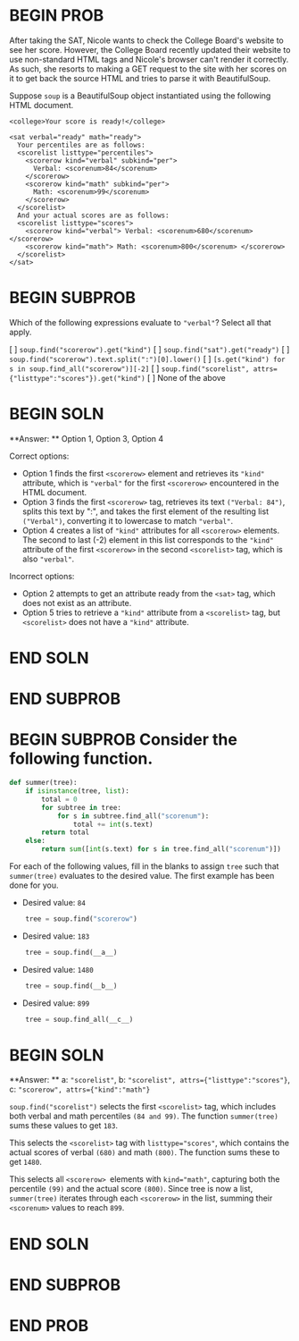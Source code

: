 # BEGIN PROB

After taking the SAT, Nicole wants to check the College Board's website to see her score. However, the College Board recently updated their website to use non-standard HTML tags and Nicole's browser can't render it correctly. As such, she resorts to making a GET request to the site with her scores on it to get back the source HTML and tries to parse it with BeautifulSoup.

Suppose `soup` is a BeautifulSoup object instantiated using the following HTML document.

```
<college>Your score is ready!</college>

<sat verbal="ready" math="ready">
  Your percentiles are as follows:
  <scorelist listtype="percentiles">
    <scorerow kind="verbal" subkind="per">
      Verbal: <scorenum>84</scorenum>
    </scorerow>
    <scorerow kind="math" subkind="per">
      Math: <scorenum>99</scorenum>
    </scorerow>
  </scorelist>
  And your actual scores are as follows:
  <scorelist listtype="scores">
    <scorerow kind="verbal"> Verbal: <scorenum>680</scorenum> </scorerow>
    <scorerow kind="math"> Math: <scorenum>800</scorenum> </scorerow>
  </scorelist>
</sat>
```

# BEGIN SUBPROB

Which of the following expressions evaluate to `"verbal"`? Select all that apply.

[ ] `soup.find("scorerow").get("kind")`
[ ] `soup.find("sat").get("ready")`
[ ] `soup.find("scorerow").text.split(":")[0].lower()`
[ ] `[s.get("kind") for s in soup.find_all("scorerow")][-2]`
[ ] `soup.find("scorelist", attrs={"listtype":"scores"}).get("kind")`
[ ] None of the above

# BEGIN SOLN

**Answer: ** Option 1, Option 3, Option 4

Correct options:

- Option 1 finds the first `<scorerow>` element and retrieves its `"kind"` attribute, which is `"verbal"` for the first `<scorerow>` encountered in the HTML document.
- Option 3 finds the first `<scorerow>` tag, retrieves its text `("Verbal: 84")`, splits this text by ":", and takes the first element of the resulting list `("Verbal")`, converting it to lowercase to match `"verbal"`.
- Option 4 creates a list of `"kind"` attributes for all `<scorerow>` elements. The second to last (-2) element in this list corresponds to the `"kind"` attribute of the first `<scorerow>` in the second `<scorelist>` tag, which is also `"verbal"`.

Incorrect options:

- Option 2 attempts to get an attribute ready from the `<sat>` tag, which does not exist as an attribute.
- Option 5 tries to retrieve a `"kind"` attribute from a `<scorelist>` tag, but `<scorelist>` does not have a `"kind"` attribute.

# END SOLN

# END SUBPROB

# BEGIN SUBPROB Consider the following function.

```py
def summer(tree):
    if isinstance(tree, list):
        total = 0
        for subtree in tree:
            for s in subtree.find_all("scorenum"):
                total += int(s.text)
        return total
    else:
        return sum([int(s.text) for s in tree.find_all("scorenum")])
```

For each of the following values, fill in the blanks to assign `tree` such that `summer(tree)` evaluates to the desired value. The first example has been done for you.

- Desired value: `84`

```py
    tree = soup.find("scorerow")
```

- Desired value: `183`

```py
    tree = soup.find(__a__)
```

- Desired value: `1480`

```py
    tree = soup.find(__b__)
```

- Desired value: `899`

```py
    tree = soup.find_all(__c__)
```

# BEGIN SOLN

**Answer: ** a: `"scorelist"`, b: `"scorelist", attrs={"listtype":"scores"}`, c: `"scorerow", attrs={"kind":"math"}`

`soup.find("scorelist")` selects the first `<scorelist>` tag, which includes both verbal and math percentiles `(84 and 99)`. The function `summer(tree)` sums these values to get `183`.


This selects the `<scorelist>` tag with `listtype="scores"`, which contains the actual scores of verbal `(680)` and math `(800)`. The function sums these to get `1480`.


This selects all `<scorerow> `elements with `kind="math"`, capturing both the percentile `(99)` and the actual score `(800)`. Since tree is now a list, `summer(tree)` iterates through each `<scorerow>` in the list, summing their `<scorenum>` values to reach `899`.


# END SOLN

# END SUBPROB

# END PROB

